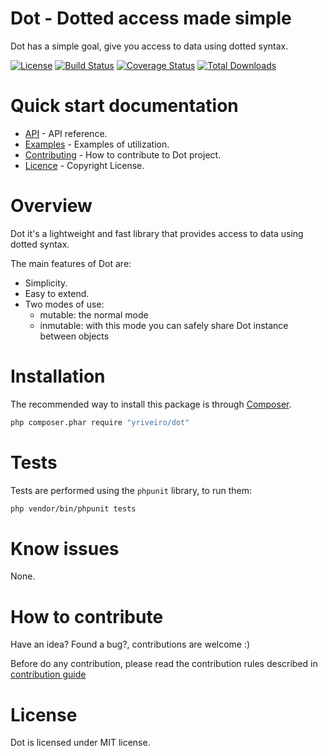 # Dot - Dotted access made simple

Dot has a simple goal, give you access to data using dotted syntax.

[![License](https://poser.pugx.org/yriveiro/dot/license)](https://packagist.org/packages/yriveiro/dot)
[![Build Status](https://travis-ci.org/yriveiro/dot.svg?branch=master)](https://travis-ci.org/yriveiro/dot)
[![Coverage Status](https://coveralls.io/repos/github/yriveiro/dot/badge.svg?branch=master)](https://coveralls.io/github/yriveiro/dot?branch=master)
[![Total Downloads](https://poser.pugx.org/yriveiro/dot/downloads)](https://packagist.org/packages/yriveiro/dot)

# Quick start documentation

- [API](docs/API.md) - API reference.
- [Examples](docs/Examples.md) - Examples of utilization.
- [Contributing](CONTRIBUTING.md) - How to contribute to Dot project.
- [Licence](LICENSE.md) - Copyright License.

# Overview

Dot it's a lightweight and fast library that provides access to data using dotted syntax.

The main features of Dot are:

- Simplicity.
- Easy to extend.
- Two modes of use: 
  - mutable: the normal mode
  - inmutable: with this mode you can safely share Dot instance between objects

# Installation

The recommended way to install this package is through [Composer](http://getcomposer.org/download/).

```sh
php composer.phar require "yriveiro/dot"
```

# Tests

Tests are performed using the `phpunit` library, to run them:

```sh
php vendor/bin/phpunit tests
```

# Know issues

None.

# How to contribute

Have an idea? Found a bug?, contributions are welcome :)

Before do any contribution, please read the contribution rules described in [contribution guide](CONTRIBUTING.md)

# License

Dot is licensed under MIT license.
